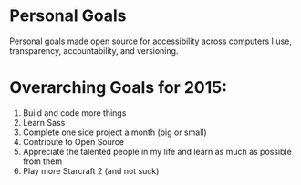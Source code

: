 Personal Goals
==============

Personal goals made open source for accessibility across computers I use, transparency, accountability, and versioning. 

# Overarching Goals for 2015: 
1. Build and code more things
2. Learn Sass
3. Complete one side project a month (big or small)
4. Contribute to Open Source
5. Appreciate the talented people in my life and learn as much as possible from them
6. Play more Starcraft 2 (and not suck)